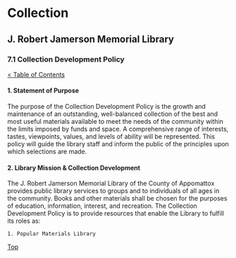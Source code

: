 <head>
	<link rel="stylesheet" type="text/css" href="../main.css">
</head>

[0]: ../README.md
[7.1]: collection-management-policy.md

# Collection
## J. Robert Jamerson Memorial Library
### 7.1 Collection Development Policy
[< Table of Contents][0]

#### 1. Statement of Purpose

The purpose of the Collection Development Policy is the growth and maintenance of an outstanding, well-balanced collection of the best and most useful materials available to meet the needs of the community within the limits imposed by funds and space. A comprehensive range of interests, tastes, viewpoints, values, and levels of ability will be represented. This policy will guide the library staff and inform the public of the principles upon which selections are made.

#### 2. Library Mission & Collection Development

The J. Robert Jamerson Memorial Library of the County of Appomattox provides public library services to groups and to individuals of all ages in the community. Books and other materials shall be chosen for the purposes of education, information, interest, and recreation. The Collection Development Policy is to provide resources that enable the Library to fulfill its roles as:

	1. Popular Materials Library

[Top][7.1]